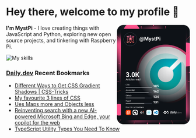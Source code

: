 # Hey there, welcome to my profile 👋

<a href="https://app.daily.dev/MystPi"><img src="https://github.com/MystPi/MystPi/blob/main/devcard.svg" width="200" alt="MystPi's Dev Card" align="right"/></a>

**I'm MystPi** - I love creating things with JavaScript and Python, exploring new open source projects, and tinkering with Raspberry Pi.

![My skills](https://skillicons.dev/icons?i=svelte,js,html,css,py,raspberrypi,react,tailwind)

### [Daily.dev](https://daily.dev) Recent Bookmarks
<!-- daily.dev BOOKMARKS:START -->
- [Different Ways to Get CSS Gradient Shadows | CSS-Tricks](https://app.daily.dev/posts/SxZWBzXcd?utm_source=rss&utm_medium=bookmarks&utm_campaign=Itr6mLfRdMms0HCyePtl9)
- [My favourite 3 lines of CSS](https://app.daily.dev/posts/usFqg3fuV?utm_source=rss&utm_medium=bookmarks&utm_campaign=Itr6mLfRdMms0HCyePtl9)
- [Ues Maps more and Objects less](https://app.daily.dev/posts/MzOheCjJX?utm_source=rss&utm_medium=bookmarks&utm_campaign=Itr6mLfRdMms0HCyePtl9)
- [Reinventing search with a new AI-powered Microsoft Bing and Edge, your copilot for the web](https://app.daily.dev/posts/9JNRyj-Bw?utm_source=rss&utm_medium=bookmarks&utm_campaign=Itr6mLfRdMms0HCyePtl9)
- [TypeScript Utility Types You Need To Know](https://app.daily.dev/posts/qrejmaR0t?utm_source=rss&utm_medium=bookmarks&utm_campaign=Itr6mLfRdMms0HCyePtl9)
<!-- daily.dev BOOKMARKS:END -->
